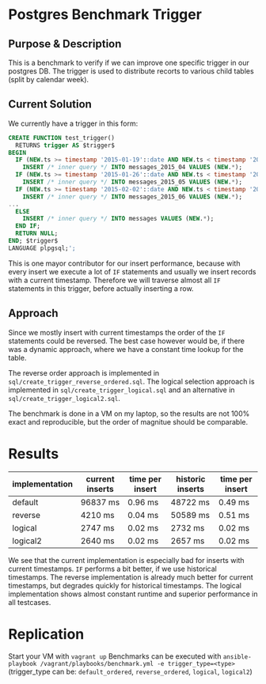 # Postgres Benchmark Trigger

## Purpose & Description
This is a benchmark to verify if we can improve one specific trigger in our postgres DB.
The trigger is used to distribute recorts to various child tables (split by calendar week).

## Current Solution

We currently have a trigger in this form:

````sql
CREATE FUNCTION test_trigger() 
  RETURNS trigger AS $trigger$ 
BEGIN 
  IF (NEW.ts >= timestamp '2015-01-19'::date AND NEW.ts < timestamp '2015-01-26'::date) THEN 
    INSERT /* inner query */ INTO messages_2015_04 VALUES (NEW.*); 
  IF (NEW.ts >= timestamp '2015-01-26'::date AND NEW.ts < timestamp '2015-02-02'::date) THEN 
    INSERT /* inner query */ INTO messages_2015_05 VALUES (NEW.*); 
  IF (NEW.ts >= timestamp '2015-02-02'::date AND NEW.ts < timestamp '2015-02-09'::date) THEN 
    INSERT /* inner query */ INTO messages_2015_06 VALUES (NEW.*); 
...
  ELSE 
    INSERT /* inner query */ INTO messages VALUES (NEW.*); 
  END IF; 
  RETURN NULL; 
END; $trigger$ 
LANGUAGE plpgsql;';
````

This is one mayor contributor for our insert performance, because with every insert we execute a lot of `IF` statements and usually we insert records with a current timestamp. 
Therefore we will traverse almost all `IF` statements in this trigger, before actually inserting a row.

## Approach
Since we mostly insert with current timestamps the order of the `IF` statements could be reversed. 
The best case however would be, if there was a dynamic approach, where we have a constant time lookup for the table.

The reverse order approach is implemented in `sql/create_trigger_reverse_ordered.sql`.
The logical selection approach is implemented in `sql/create_trigger_logical.sql` and an alternative in `sql/create_trigger_logical2.sql`.

The benchmark is done in a VM on my laptop, so the results are not 100% exact and reproducible, but the order of magnitue should be comparable.

# Results

| implementation	| current inserts  	| time per insert  	| historic inserts  	| time per insert  	|
|---	            |---	            |---	            |---	                |---	            |
| default	        | 96837 ms          | 0.96 ms           | 48722 ms  	        | 0.49 ms  	        |
| reverse  	        |  4210 ms 	        | 0.04 ms       	| 50589 ms  	        | 0.51 ms  	        |
| logical  	        |  2747 ms          | 0.02 ms           |  2732 ms 	            | 0.02 ms         	|
| logical2 	        |  2640 ms 	        | 0.02 ms           |  2657 ms           	| 0.02 ms         	|

We see that the current implementation is especially bad for inserts with current timestamps. `IF` performs a bit better, if we use historical timestamps.
The reverse implementation is already much better for current timestamps, but degrades quickly for historical timestamps.
The logical implementation shows almost constant runtime and superior performance in all testcases.

# Replication
Start your VM with `vagrant up`
Benchmarks can be executed with `ansible-playbook /vagrant/playbooks/benchmark.yml -e trigger_type=<type>` (trigger_type can be: `default_ordered`, `reverse_ordered`, `logical`, `logical2`) 
